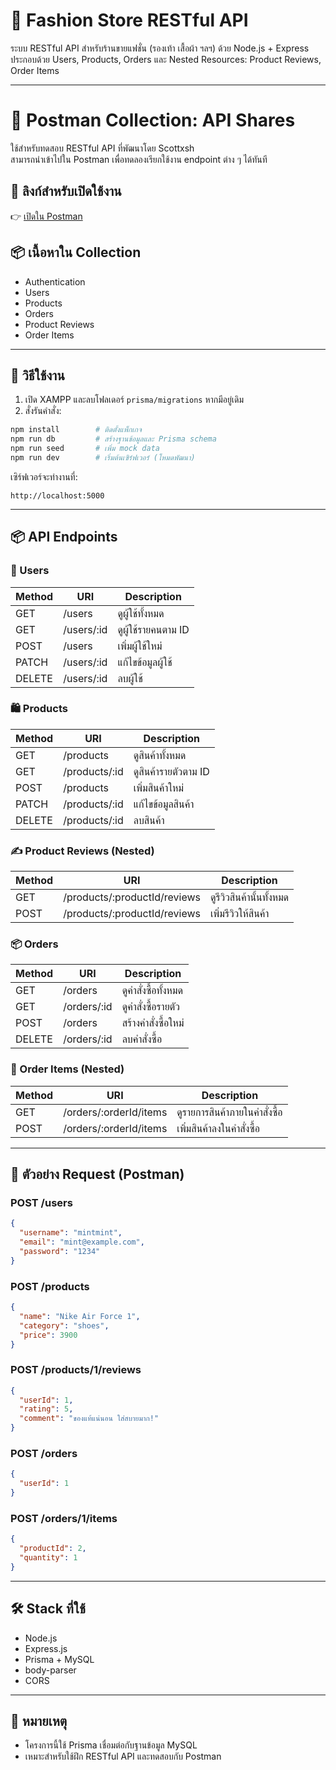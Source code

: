 # 👗 Fashion Store RESTful API

ระบบ RESTful API สำหรับร้านขายแฟชั่น (รองเท้า เสื้อผ้า ฯลฯ) ด้วย Node.js + Express  
ประกอบด้วย Users, Products, Orders และ Nested Resources: Product Reviews, Order Items

---
# 🧪 Postman Collection: API Shares

ใช้สำหรับทดสอบ RESTful API ที่พัฒนาโดย Scottxsh  
สามารถนำเข้าไปใน Postman เพื่อทดลองเรียกใช้งาน endpoint ต่าง ๆ ได้ทันที

## 🔗 ลิงก์สำหรับเปิดใช้งาน

👉 [เปิดใน Postman](https://www.postman.com/scottxsh/workspace/api-shares/collection/46027124-fd85a57a-595e-4986-8c64-af603a742249?action=share&creator=46027124)

## 📦 เนื้อหาใน Collection

- Authentication
- Users
- Products
- Orders
- Product Reviews
- Order Items
---
## 🚀 วิธีใช้งาน

1. เปิด XAMPP และลบโฟลเดอร์ `prisma/migrations` หากมีอยู่เดิม
2. สั่งรันคำสั่ง:
```bash
npm install        # ติดตั้งแพ็กเกจ
npm run db         # สร้างฐานข้อมูลและ Prisma schema
npm run seed       # เพิ่ม mock data
npm run dev        # เริ่มต้นเซิร์ฟเวอร์ (โหมดพัฒนา)
```
เซิร์ฟเวอร์จะทำงานที่:
```
http://localhost:5000
```

---

## 📦 API Endpoints

### 👤 Users

| Method | URI               | Description           |
|--------|-------------------|-----------------------|
| GET    | /users            | ดูผู้ใช้ทั้งหมด          |
| GET    | /users/:id        | ดูผู้ใช้รายคนตาม ID      |
| POST   | /users            | เพิ่มผู้ใช้ใหม่          |
| PATCH  | /users/:id        | แก้ไขข้อมูลผู้ใช้         |
| DELETE | /users/:id        | ลบผู้ใช้                |

### 🛍️ Products

| Method | URI               | Description           |
|--------|-------------------|-----------------------|
| GET    | /products         | ดูสินค้าทั้งหมด          |
| GET    | /products/:id     | ดูสินค้ารายตัวตาม ID     |
| POST   | /products         | เพิ่มสินค้าใหม่          |
| PATCH  | /products/:id     | แก้ไขข้อมูลสินค้า         |
| DELETE | /products/:id     | ลบสินค้า                |

### ✍️ Product Reviews (Nested)

| Method | URI                             | Description            |
|--------|----------------------------------|------------------------|
| GET    | /products/:productId/reviews     | ดูรีวิวสินค้านั้นทั้งหมด |
| POST   | /products/:productId/reviews     | เพิ่มรีวิวให้สินค้า       |

### 📦 Orders

| Method | URI               | Description           |
|--------|-------------------|-----------------------|
| GET    | /orders           | ดูคำสั่งซื้อทั้งหมด       |
| GET    | /orders/:id       | ดูคำสั่งซื้อรายตัว        |
| POST   | /orders           | สร้างคำสั่งซื้อใหม่        |
| DELETE | /orders/:id       | ลบคำสั่งซื้อ             |

### 🧾 Order Items (Nested)

| Method | URI                           | Description               |
|--------|--------------------------------|---------------------------|
| GET    | /orders/:orderId/items         | ดูรายการสินค้าภายในคำสั่งซื้อ |
| POST   | /orders/:orderId/items         | เพิ่มสินค้าลงในคำสั่งซื้อ     |

---

## 🧪 ตัวอย่าง Request (Postman)

### POST /users
```json
{
  "username": "mintmint",
  "email": "mint@example.com",
  "password": "1234"
}
```

### POST /products
```json
{
  "name": "Nike Air Force 1",
  "category": "shoes",
  "price": 3900
}
```

### POST /products/1/reviews
```json
{
  "userId": 1,
  "rating": 5,
  "comment": "ของแท้แน่นอน ใส่สบายมาก!"
}
```

### POST /orders
```json
{
  "userId": 1
}
```

### POST /orders/1/items
```json
{
  "productId": 2,
  "quantity": 1
}
```

---

## 🛠 Stack ที่ใช้

- Node.js
- Express.js
- Prisma + MySQL
- body-parser
- CORS

---

## 📝 หมายเหตุ

- โครงการนี้ใช้ Prisma เชื่อมต่อกับฐานข้อมูล MySQL
- เหมาะสำหรับใช้ฝึก RESTful API และทดสอบกับ Postman
